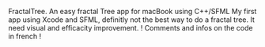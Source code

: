 FractalTree.
An easy fractal Tree app for macBook using C++/SFML
My first app using Xcode and SFML, definitly not the best way to do a fractal tree.
It need visual and efficacity improvement.
! Comments and infos on the code in french ! 
